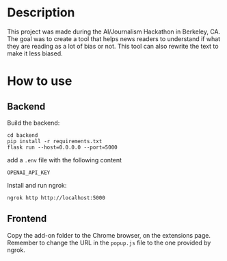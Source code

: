 # Description

This project was made during the AI/Journalism Hackathon in Berkeley, CA. The goal was to create a tool that helps news readers to understand if what they are reading as a lot of bias or not. This tool can also rewrite the text to make it less biased.

# How to use

## Backend

Build the backend:
```
cd backend
pip install -r requirements.txt
flask run --host=0.0.0.0 --port=5000
```

add a `.env` file with the following content
```
OPENAI_API_KEY
```

Install and run ngrok:
```
ngrok http http://localhost:5000 
```

## Frontend

Copy the add-on folder to the Chrome browser, on the extensions page.
Remember to change the URL in the `popup.js` file to the one provided by ngrok.

